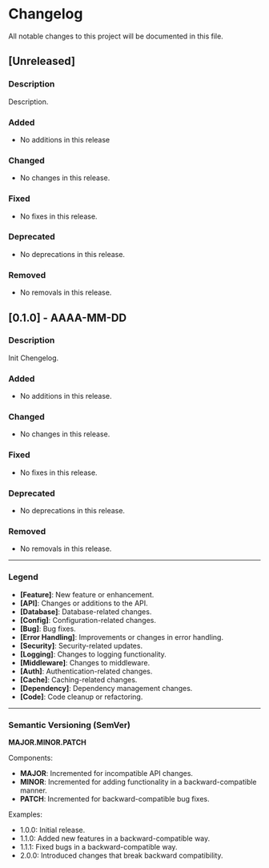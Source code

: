 # Changelog

All notable changes to this project will be documented in this file.

## [Unreleased]

### Description

Description.

### Added
- No additions in this release

### Changed
- No changes in this release.

### Fixed
- No fixes in this release.

### Deprecated
- No deprecations in this release.

### Removed
- No removals in this release.

## [0.1.0] - AAAA-MM-DD

### Description

Init Chengelog.

### Added
- No additions in this release.

### Changed
- No changes in this release.

### Fixed
- No fixes in this release.

### Deprecated
- No deprecations in this release.

### Removed
- No removals in this release.

---

### Legend

- **[Feature]**: New feature or enhancement.
- **[API]**: Changes or additions to the API.
- **[Database]**: Database-related changes.
- **[Config]**: Configuration-related changes.
- **[Bug]**: Bug fixes.
- **[Error Handling]**: Improvements or changes in error handling.
- **[Security]**: Security-related updates.
- **[Logging]**: Changes to logging functionality.
- **[Middleware]**: Changes to middleware.
- **[Auth]**: Authentication-related changes.
- **[Cache]**: Caching-related changes.
- **[Dependency]**: Dependency management changes.
- **[Code]**: Code cleanup or refactoring.

---

### Semantic Versioning (SemVer)

**MAJOR.MINOR.PATCH**

Components:
- **MAJOR**: Incremented for incompatible API changes.
- **MINOR**: Incremented for adding functionality in a backward-compatible manner.
- **PATCH**: Incremented for backward-compatible bug fixes.

Examples:
- 1.0.0: Initial release.
- 1.1.0: Added new features in a backward-compatible way.
- 1.1.1: Fixed bugs in a backward-compatible way.
- 2.0.0: Introduced changes that break backward compatibility.